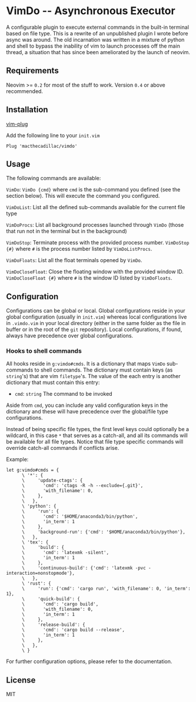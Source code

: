 # VimDo -- Asynchronous Executor

A configurable plugin to execute external commands in the built-in terminal
based on file type. This is a rewrite of an unpublished plugin I wrote before
async was around. The old incarnation was written in a mixture of python and
shell to bypass the inability of vim to launch processes off the main thread, a
situation that has since been ameliorated by the launch of neovim.

## Requirements

Neovim >= `0.2` for most of the stuff to work. Version `0.4` or above
recommended.

## Installation

[vim-plug](https://github.com/junegunn/vim-plug)

Add the following line to your `init.vim`

```vim
Plug 'macthecadillac/vimdo'
```
## Usage

The following commands are available:

`VimDo`: `VimDo {cmd}` where `cmd` is the sub-command you defined (see the
section below). This will execute the command you configured.

`VimDoList`: List all the defined sub-commands available for the current file
type

`VimDoProcs`: List all background processes launched through `VimDo`
(those that run not in the terminal but in the background)

`VimDoStop`: Terminate process with the provided process number.  `VimDoStop
{#}` where `#` is the process number listed by `VimDoListProcs`.

`VimDoFloats`: List all the float terminals opened by `VimDo`.

`VimDoCloseFloat`: Close the floating window with the provided window ID.
`VimDoCloseFloat {#}` where `#` is the window ID listed by `VimDoFloats`.

## Configuration

Configurations can be global or local. Global configurations reside in your
global configuration (usually in `init.vim`) whereas local configurations live
in `.vimdo.vim` in your local directory (either in the same folder as the file in
buffer or in the root of the `git` repository). Local configurations, if found,
always have precedence over global configurations.

### Hooks to shell commands

All hooks reside in `g:vimdo#cmds`. It is a dictionary that maps
`VimDo` sub-commands to shell commands. The dictionary must contain keys (as
`string`'s) that are vim `filetype`'s. The value of the each entry is another
dictionary that must contain this entry:

  - `cmd`: `string` The command to be invoked

Aside from `cmd`, you can include any valid configuration keys in the dictionary
and these will have precedence over the global/file type configurations.

Instead of being specific file types, the first level keys could optionally be a
wildcard, in this case `*` that serves as a catch-all, and all its commands will
be available for all file types. Notice that file type specific commands will
override catch-all commands if conflicts arise.

Example:

```vim
let g:vimdo#cmds = {
      \ '*': {
      \     'update-ctags': {
      \       'cmd': 'ctags -R -h --exclude={.git}',
      \       'with_filename': 0,
      \     },
      \   },
      \ 'python': {
      \     'run': {
      \       'cmd': '$HOME/anaconda3/bin/python',
      \       'in_term': 1
      \     },
      \     'background-run': {'cmd': '$HOME/anaconda3/bin/python'},
      \   },
      \ 'tex': {
      \     'build': {
      \       'cmd': 'latexmk -silent',
      \       'in_term': 1
      \     },
      \     'continuous-build': {'cmd': 'latexmk -pvc -interaction=nonstopmode'},
      \   },
      \ 'rust': {
      \     'run': {'cmd': 'cargo run', 'with_filename': 0, 'in_term': 1},
      \     'quick-build': {
      \       'cmd': 'cargo build',
      \       'with_filename': 0,
      \       'in_term': 1
      \     },
      \     'release-build': {
      \       'cmd': 'cargo build --release',
      \       'in_term': 1
      \     },
      \   },
      \ }
```

For further configuration options, please refer to the documentation.

## License

MIT
